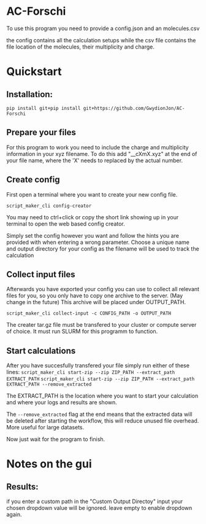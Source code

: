 # AC-Forschi

To use this program you need to provide a config.json and an molecules.csv

the config contains all the calculation setups while the csv file contains the file location of the molecules, their multiplicity and charge. 



# Quickstart

## Installation: 
`pip install git+pip install git+https://github.com/GwydionJon/AC-Forschi`



## Prepare your files

For this program to work you need to include the charge and multiplicity information in your xyz filename.
To do this add "__cXmX.xyz" at the end of your file name, where the 'X' needs to replaced by the actual number. 



## Create config

First open a terminal where you want to create your new config file.

`script_maker_cli config-creator` 

You may need to ctrl+click or copy the short link showing up in your terminal to open the web based config creator.

Simply set the config however you want and follow the hints you are provided with when entering a wrong parameter.
Choose a unique name and output directory for your config as the filename will be used to track the calculation

## Collect input files
Afterwards you have exported your config you can use to collect all relevant files for you, so you only have to copy one archive to the server. (May change in the future)
This archive will be placed under OUTPUT_PATH.

`script_maker_cli collect-input -c CONFIG_PATH -o OUTPUT_PATH` 

The creater tar.gz file must be transfered to your cluster or compute server of choice. 
It must run SLURM for this programm to function.


## Start calculations
After you have succesfully transfered your file simply run either of these lines:
`script_maker_cli start-zip --zip ZIP_PATH --extract_path EXTRACT_PATH`
`script_maker_cli start-zip --zip ZIP_PATH --extract_path EXTRACT_PATH --remove_extracted`

The EXTRACT_PATH is the location where you want to start your calculation and where your logs and results are shown.

The `--remove_extracted` flag at the end means that the extracted data will be deleted after starting the workflow, this will reduce unused file overhead. More useful for large datasets.

Now just wait for the program to finish. 





# Notes on the gui


## Results:
if you enter a custom path in the "Custom Output Directoy" input your chosen dropdown value will be ignored. 
leave empty to enable dropdown again.

